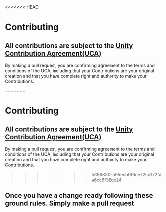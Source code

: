 <<<<<<< HEAD
# Contributing

## All contributions are subject to the [Unity Contribution Agreement(UCA)](https://unity3d.com/legal/licenses/Unity_Contribution_Agreement)
By making a pull request, you are confirming agreement to the terms and conditions of the UCA, including that your Contributions are your original creation and that you have complete right and authority to make your Contributions.

=======
# Contributing

## All contributions are subject to the [Unity Contribution Agreement(UCA)](https://unity3d.com/legal/licenses/Unity_Contribution_Agreement)
By making a pull request, you are confirming agreement to the terms and conditions of the UCA, including that your Contributions are your original creation and that you have complete right and authority to make your Contributions.

>>>>>>> 5386830ea95ecb9f6ce72cd172faa6cc6f38de24
## Once you have a change ready following these ground rules. Simply make a pull request
